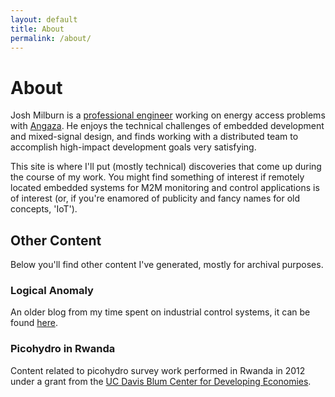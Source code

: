 ```yaml
---
layout: default
title: About
permalink: /about/
---
```


# About

Josh Milburn is a [professional engineer](https://search.dca.ca.gov/details/7500/E/21831/0d5da92c0ab25c45f27e614c2ca54565)
working on energy access problems with [Angaza](http://www.angaza.com).
He enjoys the technical challenges of embedded development and
mixed-signal design, and finds working with a distributed
team to accomplish high-impact development goals very satisfying.

This site is where I'll put (mostly technical) discoveries that come up during
the course of my work.  You might find something of interest if remotely
located embedded systems for M2M monitoring and control applications is of
interest (or, if you're enamored of publicity and fancy names for old concepts,
'IoT').

## Other Content

Below you'll find other content I've generated, mostly for archival purposes.

### Logical Anomaly

An older blog from my time spent on industrial control systems, 
it can be found [here](https://logicalanomaly.wordpress.com).

### Picohydro in Rwanda

Content related to picohydro survey work performed in Rwanda in 2012 under
a grant from the [UC Davis Blum Center for Developing Economies](http://blum.ucdavis.edu/grants/past-grantees/2011-2012).
